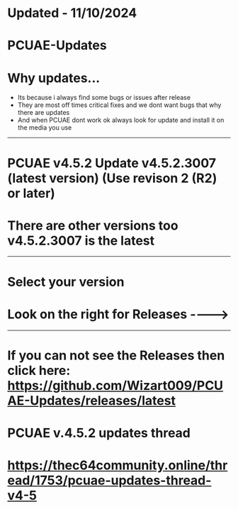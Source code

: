 # Updated - 11/10/2024 #
# PCUAE-Updates #
# Why updates...  #
* Its because i always find some bugs or issues after release
* They are most off times critical fixes and we dont want bugs that why there are updates
* And when PCUAE dont work ok always look for update and install it on the media you use
<hr>

# PCUAE v4.5.2 Update v4.5.2.3007 (latest version) (Use revison 2 (R2) or later)
# There are other versions too v4.5.2.3007 is the latest

<hr>

# Select your version
# Look on the right for Releases ----> #

<hr>

# If you can not see the Releases then click here: <br> https://github.com/Wizart009/PCUAE-Updates/releases/latest #
# PCUAE v.4.5.2 updates thread #
# https://thec64community.online/thread/1753/pcuae-updates-thread-v4-5 #
<br>
